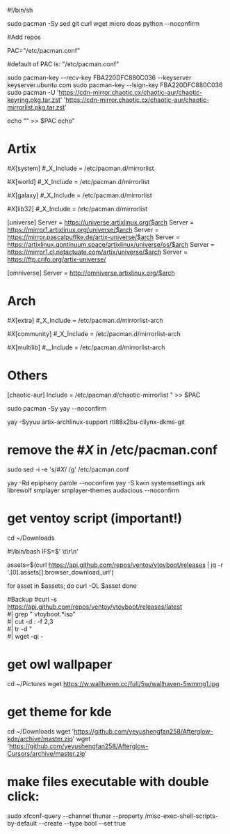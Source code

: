 #!/bin/sh

sudo pacman -Sy sed git curl wget micro doas python --noconfirm

#Add repos

PAC="/etc/pacman.conf"

#default of PAC is: "/etc/pacman.conf"

sudo pacman-key --recv-key FBA220DFC880C036 --keyserver keyserver.ubuntu.com
sudo pacman-key --lsign-key FBA220DFC880C036
sudo pacman -U 'https://cdn-mirror.chaotic.cx/chaotic-aur/chaotic-keyring.pkg.tar.zst' 'https://cdn-mirror.chaotic.cx/chaotic-aur/chaotic-mirrorlist.pkg.tar.zst'

echo "" >> $PAC
echo"
# Artix
#_X_[system]
#_X_Include = /etc/pacman.d/mirrorlist

#_X_[world]
#_X_Include = /etc/pacman.d/mirrorlist

#_X_[galaxy]
#_X_Include = /etc/pacman.d/mirrorlist

#_X_[lib32]
#_X_Include = /etc/pacman.d/mirrorlist

[universe]
Server = https://universe.artixlinux.org/$arch
Server = https://mirror1.artixlinux.org/universe/$arch
Server = https://mirror.pascalpuffke.de/artix-universe/$arch
Server = https://artixlinux.qontinuum.space/artixlinux/universe/os/$arch
Server = https://mirror1.cl.netactuate.com/artix/universe/$arch
Server = https://ftp.crifo.org/artix-universe/

[omniverse]
Server = http://omniverse.artixlinux.org/$arch

# Arch
#_X_[extra]
#_X_Include = /etc/pacman.d/mirrorlist-arch

#_X_[community]
#_X_Include = /etc/pacman.d/mirrorlist-arch

#_X_[multilib]
#__Include = /etc/pacman.d/mirrorlist-arch

# Others
[chaotic-aur]
Include = /etc/pacman.d/chaotic-mirrorlist
" >> $PAC

sudo pacman -Sy yay --noconfirm

yay -Syyuu artix-archlinux-support rtl88x2bu-cilynx-dkms-git

# remove the #_X_ in /etc/pacman.conf
sudo sed -i -e 's/#_X_/ /g' /etc/pacman.conf

yay -Rd epiphany parole --noconfirm
yay -S kwin systemsettings ark librewolf smplayer smplayer-themes audacious  --noconfirm

# get ventoy script (important!) 
cd ~/Downloads

#!/bin/bash
IFS=$' \t\r\n'

assets=$(curl https://api.github.com/repos/ventoy/vtoyboot/releases | jq -r '.[0].assets[].browser_download_url')

for asset in $assets; do
    curl -OL $asset
done

#Backup
#curl -s https://api.github.com/repos/ventoy/vtoyboot/releases/latest \
#| grep " vtoyboot.*iso" \
#| cut -d : -f 2,3 \
#| tr -d \" \
#| wget -qi -

# get owl wallpaper
cd ~/Pictures
wget https://w.wallhaven.cc/full/5w/wallhaven-5wmmg1.jpg

# get theme for kde
cd ~/Downloads
wget 'https://github.com/yeyushengfan258/Afterglow-kde/archive/master.zip'
wget 'https://github.com/yeyushengfan258/Afterglow-Cursors/archive/master.zip' 

# make files executable with double click:
sudo xfconf-query --channel thunar --property /misc-exec-shell-scripts-by-default --create --type bool --set true

